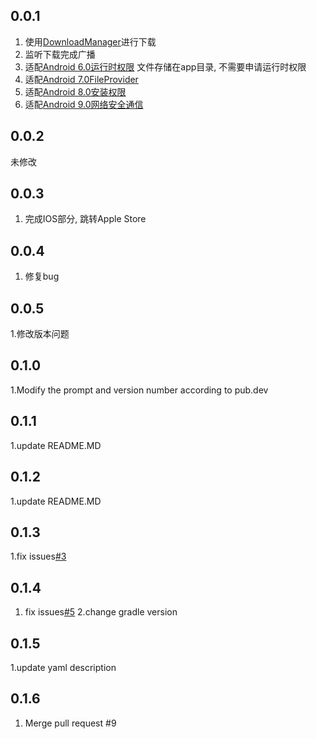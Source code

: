## 0.0.1
1. 使用[DownloadManager](https://developer.android.com/reference/android/app/DownloadManager)进行下载
2. 监听下载完成广播
3. 适配[Android 6.0运行时权限]() 文件存储在app目录, 不需要申请运行时权限
4. 适配[Android 7.0FileProvider](https://developer.android.com/reference/android/support/v4/content/FileProvider)
5. 适配[Android 8.0安装权限]()
6. 适配[Android 9.0网络安全通信]()

## 0.0.2
未修改

## 0.0.3
1. 完成IOS部分, 跳转Apple Store

## 0.0.4
1. 修复bug

## 0.0.5
1.修改版本问题

## 0.1.0
1.Modify the prompt and version number according to pub.dev

## 0.1.1
1.update README.MD

## 0.1.2
1.update README.MD

## 0.1.3
1.fix issues[#3](https://github.com/mofada/flutter_update_app/issues/3)

## 0.1.4
1. fix issues[#5](https://github.com/mofada/flutter_update_app/issues/5)
2.change gradle version

## 0.1.5
1.update yaml description

## 0.1.6
1. Merge pull request #9

